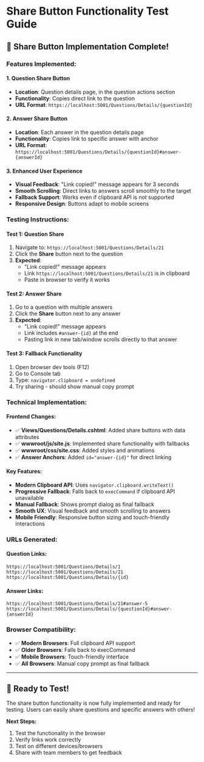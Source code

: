 # Share Button Functionality Test Guide

## 🔗 **Share Button Implementation Complete!**

### **Features Implemented:**

#### 1. **Question Share Button**
- **Location**: Question details page, in the question actions section
- **Functionality**: Copies direct link to the question
- **URL Format**: `https://localhost:5001/Questions/Details/{questionId}`

#### 2. **Answer Share Button**
- **Location**: Each answer in the question details page
- **Functionality**: Copies link to specific answer with anchor
- **URL Format**: `https://localhost:5001/Questions/Details/{questionId}#answer-{answerId}`

#### 3. **Enhanced User Experience**
- **Visual Feedback**: "Link copied!" message appears for 3 seconds
- **Smooth Scrolling**: Direct links to answers scroll smoothly to the target
- **Fallback Support**: Works even if clipboard API is not supported
- **Responsive Design**: Buttons adapt to mobile screens

### **Testing Instructions:**

#### **Test 1: Question Share**
1. Navigate to: `https://localhost:5001/Questions/Details/21`
2. Click the **Share** button next to the question
3. **Expected**: 
   - "Link copied!" message appears
   - Link `https://localhost:5001/Questions/Details/21` is in clipboard
   - Paste in browser to verify it works

#### **Test 2: Answer Share**
1. Go to a question with multiple answers
2. Click the **Share** button next to any answer
3. **Expected**:
   - "Link copied!" message appears
   - Link includes `#answer-{id}` at the end
   - Pasting link in new tab/window scrolls directly to that answer

#### **Test 3: Fallback Functionality**
1. Open browser dev tools (F12)
2. Go to Console tab
3. Type: `navigator.clipboard = undefined`
4. Try sharing - should show manual copy prompt

### **Technical Implementation:**

#### **Frontend Changes:**
- ✅ **Views/Questions/Details.cshtml**: Added share buttons with data attributes
- ✅ **wwwroot/js/site.js**: Implemented share functionality with fallbacks
- ✅ **wwwroot/css/site.css**: Added styles and animations
- ✅ **Answer Anchors**: Added `id="answer-{id}"` for direct linking

#### **Key Features:**
- **Modern Clipboard API**: Uses `navigator.clipboard.writeText()`
- **Progressive Fallback**: Falls back to `execCommand` if clipboard API unavailable
- **Manual Fallback**: Shows prompt dialog as final fallback
- **Smooth UX**: Visual feedback and smooth scrolling to answers
- **Mobile Friendly**: Responsive button sizing and touch-friendly interactions

### **URLs Generated:**

#### **Question Links:**
```
https://localhost:5001/Questions/Details/1
https://localhost:5001/Questions/Details/21
https://localhost:5001/Questions/Details/{id}
```

#### **Answer Links:**
```
https://localhost:5001/Questions/Details/21#answer-5
https://localhost:5001/Questions/Details/{questionId}#answer-{answerId}
```

### **Browser Compatibility:**
- ✅ **Modern Browsers**: Full clipboard API support
- ✅ **Older Browsers**: Falls back to execCommand
- ✅ **Mobile Browsers**: Touch-friendly interface
- ✅ **All Browsers**: Manual copy prompt as final fallback

---

## **🎉 Ready to Test!**

The share button functionality is now fully implemented and ready for testing. Users can easily share questions and specific answers with others!

**Next Steps:**
1. Test the functionality in the browser
2. Verify links work correctly
3. Test on different devices/browsers
4. Share with team members to get feedback
